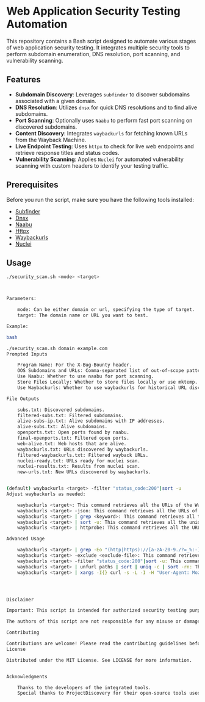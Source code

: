 # Web Application Security Testing Automation

This repository contains a Bash script designed to automate various stages of web application security testing. It integrates multiple security tools to perform subdomain enumeration, DNS resolution, port scanning, and vulnerability scanning.

## Features

- **Subdomain Discovery**: Leverages `subfinder` to discover subdomains associated with a given domain.
- **DNS Resolution**: Utilizes `dnsx` for quick DNS resolutions and to find alive subdomains.
- **Port Scanning**: Optionally uses `Naabu` to perform fast port scanning on discovered subdomains.
- **Content Discovery**: Integrates `waybackurls` for fetching known URLs from the Wayback Machine.
- **Live Endpoint Testing**: Uses `httpx` to check for live web endpoints and retrieve response titles and status codes.
- **Vulnerability Scanning**: Applies `Nuclei` for automated vulnerability scanning with custom headers to identify your testing traffic.

## Prerequisites

Before you run the script, make sure you have the following tools installed:
- [Subfinder](https://github.com/projectdiscovery/subfinder)
- [Dnsx](https://github.com/projectdiscovery/dnsx)
- [Naabu](https://github.com/projectdiscovery/naabu)
- [Httpx](https://github.com/projectdiscovery/httpx)
- [Waybackurls](https://github.com/tomnomnom/waybackurls)
- [Nuclei](https://github.com/projectdiscovery/nuclei)

## Usage

```bash
./security_scan.sh <mode> <target>



Parameters:

    mode: Can be either domain or url, specifying the type of target.
    target: The domain name or URL you want to test.

Example:

bash

./security_scan.sh domain example.com
Prompted Inputs

    Program Name: For the X-Bug-Bounty header.
    OOS Subdomains and URLs: Comma-separated list of out-of-scope patterns.
    Use Naabu: Whether to use naabu for port scanning.
    Store Files Locally: Whether to store files locally or use mktemp.
    Use Waybackurls: Whether to use waybackurls for historical URL discovery.

File Outputs

    subs.txt: Discovered subdomains.
    filtered-subs.txt: Filtered subdomains.
    alive-subs-ip.txt: Alive subdomains with IP addresses.
    alive-subs.txt: Alive subdomains.
    openports.txt: Open ports found by naabu.
    final-openports.txt: Filtered open ports.
    web-alive.txt: Web hosts that are alive.
    waybackurls.txt: URLs discovered by waybackurls.
    filtered-waybackurls.txt: Filtered wayback URLs.
    nuclei-ready.txt: URLs ready for nuclei scan.
    nuclei-results.txt: Results from nuclei scan.
    new-urls.txt: New URLs discovered by waybackurls.


(default) waybackurls <target> -filter "status_code:200"|sort -u
Adjust waybackurls as needed:

    waybackurls <target>: This command retrieves all the URLs of the Wayback Machine archive for the specified domain or target.
    waybackurls <target> -json: This command retrieves all the URLs of the Wayback Machine archive for the specified domain or target in JSON format.
    waybackurls <target> | grep <keyword>: This command retrieves all the URLs of the Wayback Machine archive for the specified domain or target that contain the specified keyword.
    waybackurls <target> | sort -u: This command retrieves all the unique URLs of the Wayback Machine archive for the specified domain or target.
    waybackurls <target> | httprobe: This command retrieves all the URLs of the Wayback Machine archive for the specified domain or target and tests them for HTTP/HTTPS connectivity.

Advanced Usage

    waybackurls <target> | grep -Eo "(http|https)://[a-zA-Z0-9./?=_%:-]*"|sort -u: This command retrieves all the URLs of the Wayback Machine archive for the specified domain or target, and uses regex to extract only the URLs that begin with "http" or "https".
    waybackurls <target> -exclude <exclude-file>: This command retrieves all the URLs of the Wayback Machine archive for the specified domain or target, but excludes the URLs listed in the specified file.
    waybackurls <target> -filter "status_code:200"|sort -u: This command retrieves all the URLs of the Wayback Machine archive for the specified domain or target that return a 200 status code.
    waybackurls <target> | unfurl paths | sort | uniq -c | sort -rn: This command retrieves all the URLs of the Wayback Machine archive for the specified domain or target, extracts only the paths, and sorts them by the number of occurrences to identify the most commonly accessed paths.
    waybackurls <target> | xargs -I{} curl -s -L -I -H "User-Agent: Mozilla/5.0 (Windows NT 10.0; Win64; x64; rv:58.0) Gecko/20100101 Firefox/58.0" {} | grep -iE "x-frame-options|content-security-policy": This command retrieves all the URLs of the Wayback Machine archive for the specified domain or target, and tests them for X-Frame-Options and Content-Security-Policy headers.




Disclaimer

Important: This script is intended for authorized security testing purposes only. Ensure you have explicit permission to test any target before using this script. Unauthorized testing can be illegal and unethical.

The authors of this script are not responsible for any misuse or damage caused by the use of this script. Use it responsibly and only on targets you have permission to test.

Contributing

Contributions are welcome! Please read the contributing guidelines before submitting pull requests.
License

Distributed under the MIT License. See LICENSE for more information.


Acknowledgments

    Thanks to the developers of the integrated tools.
    Special thanks to ProjectDiscovery for their open-source tools used in this script.

